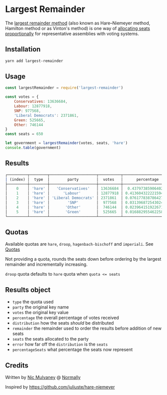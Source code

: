 # Largest Remainder

The [largest remainder method](https://en.wikipedia.org/wiki/Largest_remainder_method) (also known as Hare–Niemeyer method, Hamilton method or as Vinton's method) is one way of [allocating seats proportionally](<https://en.wikipedia.org/wiki/Apportionment_(politics)>) for representative assemblies with voting systems.

## Installation

```bash
yarn add largest-remainder
```

## Usage

```js
const largestRemainder = require('largest-remainder')

const votes = {
	Conservatives: 13636684,
	Labour: 12877918,
	SNP: 977568,
	'Liberal Democrats': 2371861,
	Green: 525665,
	Other: 746144
}
const seats = 650

let government = largestRemainder(votes, seats, 'hare')
console.table(government)
```

## Results

```js
┌─────────┬────────┬─────────────────────┬──────────┬──────────────────────┬────────────────────┬─────────────────────┬───────┬──────────────────────┬──────────────────────┐
│ (index) │  type  │        party        │  votes   │      percentage      │    distribution    │      remainder      │ seats │        error         │   percentageSeats    │
├─────────┼────────┼─────────────────────┼──────────┼──────────────────────┼────────────────────┼─────────────────────┼───────┼──────────────────────┼──────────────────────┤
│    0    │ 'hare' │   'Conservatives'   │ 13636684 │  0.437973859064024   │ 284.6830083916156  │ 0.6830083916155445  │  285  │ 0.31699160838439866  │ 0.43846153846153846  │
│    1    │ 'hare' │      'Labour'       │ 12877918 │ 0.41360432222159416  │ 268.8428094440362  │ 0.8428094440361633  │  269  │ 0.15719055596377984  │ 0.41384615384615386  │
│    2    │ 'hare' │ 'Liberal Democrats' │ 2371861  │ 0.07617783878642748  │ 49.51559521117786  │ 0.5155952111778532  │  49   │  0.5155952111778603  │ 0.07538461538461538  │
│    3    │ 'hare' │        'SNP'        │  977568  │ 0.031396872543024375 │ 20.407967152965842 │ 0.40796715296584196 │  20   │ 0.40796715296584196  │ 0.03076923076923077  │
│    4    │ 'hare' │       'Other'       │  746144  │ 0.02396415192267175  │ 15.576698749736638 │ 0.5766987497366376  │  16   │  0.4233012502633624  │ 0.024615384615384615 │
│    5    │ 'hare' │       'Green'       │  525665  │ 0.016882955462258285 │ 10.973921050467885 │ 0.9739210504678848  │  11   │ 0.026078949532115203 │ 0.016923076923076923 │
└─────────┴────────┴─────────────────────┴──────────┴──────────────────────┴────────────────────┴─────────────────────┴───────┴──────────────────────┴──────────────────────┘
```

## Quotas

Available quotas are `hare`, `droop`, `hagenbach-bischoff` and `imperiali`. See [Quotas](https://en.wikipedia.org/wiki/Largest_remainder_method#Quotas)

Not providing a quota, rounds the seats down before ordering by the largest remainder and incrementally increasing.

`droop` quota defaults to `hare` quota when `quota <= seats`

## Results object

- `type` the quota used
- `party` the original key name
- `votes` the original key value
- `percentage` the overall percentage of votes received
- `distribution` how the seats _should_ be distributed
- `remainder` the remainder used to order the results before addition of new seats
- `seats` the seats allocated to the party
- `error` how far off the `distribution` is the `seats`
- `percentageSeats` what percentage the seats now represent

## Credits

Written by [Nic Mulvaney](mailto:nic@normally.com) @ [Normally](https://www.normally.com)

Inspired by https://github.com/juliuste/hare-niemeyer
